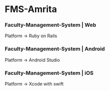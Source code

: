 # FMS-Amrita

### Faculty-Management-System | Web
Platform -> Ruby on Rails

### Faculty-Management-System | Android
Platform -> Android Studio

### Faculty-Management-System | iOS
Platform -> Xcode with swift
